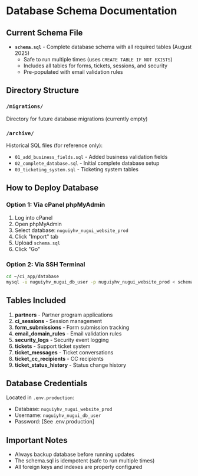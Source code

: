 # Database Schema Documentation

## Current Schema File
- **`schema.sql`** - Complete database schema with all required tables (August 2025)
  - Safe to run multiple times (uses `CREATE TABLE IF NOT EXISTS`)
  - Includes all tables for forms, tickets, sessions, and security
  - Pre-populated with email validation rules

## Directory Structure

### `/migrations/`
Directory for future database migrations (currently empty)

### `/archive/`
Historical SQL files (for reference only):
- `01_add_business_fields.sql` - Added business validation fields
- `02_complete_database.sql` - Initial complete database setup
- `03_ticketing_system.sql` - Ticketing system tables

## How to Deploy Database

### Option 1: Via cPanel phpMyAdmin
1. Log into cPanel
2. Open phpMyAdmin
3. Select database: `nuguiyhv_nugui_website_prod`
4. Click "Import" tab
5. Upload `schema.sql`
6. Click "Go"

### Option 2: Via SSH Terminal
```bash
cd ~/ci_app/database
mysql -u nuguiyhv_nugui_db_user -p nuguiyhv_nugui_website_prod < schema.sql
```

## Tables Included

1. **partners** - Partner program applications
2. **ci_sessions** - Session management
3. **form_submissions** - Form submission tracking
4. **email_domain_rules** - Email validation rules
5. **security_logs** - Security event logging
6. **tickets** - Support ticket system
7. **ticket_messages** - Ticket conversations
8. **ticket_cc_recipients** - CC recipients
9. **ticket_status_history** - Status change history

## Database Credentials
Located in `.env.production`:
- Database: `nuguiyhv_nugui_website_prod`
- Username: `nuguiyhv_nugui_db_user`
- Password: [See .env.production]

## Important Notes
- Always backup database before running updates
- The schema.sql is idempotent (safe to run multiple times)
- All foreign keys and indexes are properly configured